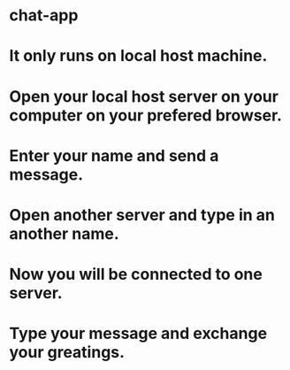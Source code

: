 # chat-app
# It only runs on local host machine.
# Open your local host server on your computer on your prefered browser.
# Enter your name and send a message.
# Open another server and type in an another name.
# Now you will be connected to one server.
# Type your message and exchange your greatings.
